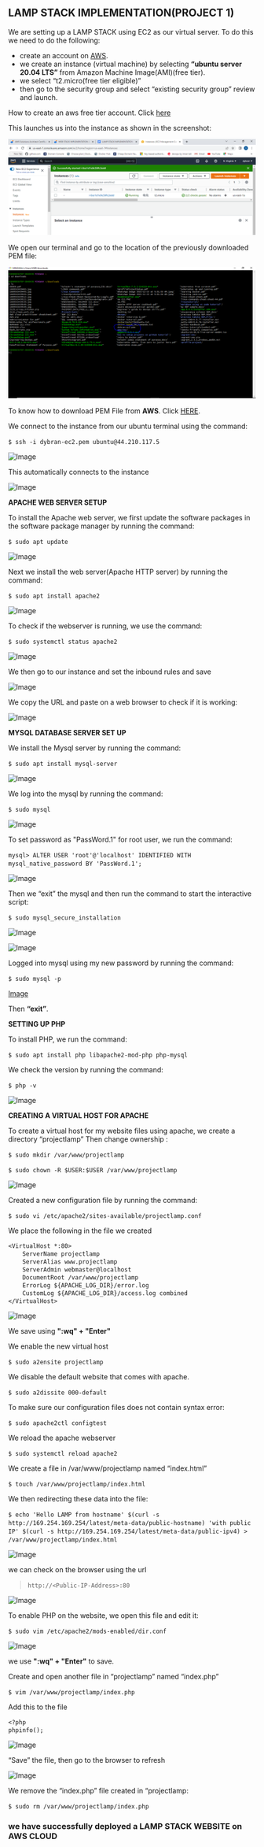 ## LAMP STACK IMPLEMENTATION(PROJECT 1)

We are setting up a LAMP STACK using EC2 as our virtual server.
To do this we need to do the following:

* create an account on [AWS](www.aws.amazon.com). 
* we create an instance (virtual machine) by selecting __“ubuntu server 20.04 LTS”__ from Amazon Machine Image(AMI)(free tier). 
* we select “t2.micro(free tier eligible)” 
* then go to the security group and select “existing security group” review and launch.

How to create an aws free tier account. Click [here](https://www.youtube.com/watch?v=xxKuB9kJoYM&list=PLtPuNR8I4TvkwU7Zu0l0G_uwtSUXLckvh&index=7)

This launches us into the instance as shown in the screenshot:

![image](./images/inst.PNG)

We open our terminal and go to the location of the previously downloaded PEM file:

![Image](./images/cd-downloads-to-locate-the-pem.PNG)

To know how to download PEM File from __AWS__. Click [HERE](https://intellipaat.com/community/52119/how-to-download-a-pem-file-from-aws).

We connect to the instance from our ubuntu terminal using the command:

```$ ssh -i dybran-ec2.pem ubuntu@44.210.117.5```

![Image](./images/anot.PNG)

This automatically connects to the instance

![Image](./images/b.PNG)

__APACHE WEB SERVER SETUP__

To install the Apache web server, we first update the software packages in the software package manager by running the command:

```$ sudo apt update```

![Image](./images/c.PNG)

Next we install the web server(Apache HTTP server) by running the command:

```$ sudo apt install apache2```

![Image](./images/install-apache.PNG)

To check if the webserver  is running, we use the command:

```$ sudo systemctl status apache2```

![Image](./images/apache-status.PNG)

We then go to our instance and set the inbound rules and save

![Image](./images/inbound-rules.PNG)

We copy the URL and paste on a web browser to check if it is working:

![Image](./images/checking-apache-url.PNG)

__MYSQL DATABASE SERVER SET UP__

We install the Mysql server by running the command:

```$ sudo apt install mysql-server```

![Image](./images/install-mysql.PNG)

We log into the mysql by running the command:

```$ sudo mysql```

![Image](./images/sudo-mysql.PNG)

To set password as "PassWord.1" for root user, we run the command:

 ```mysql> ALTER USER 'root'@'localhost' IDENTIFIED WITH mysql_native_password BY 'PassWord.1';```

![Image](./images/mysql-alter.PNG)

Then we “exit” the mysql and then run the command to start the interactive script:

```$ sudo mysql_secure_installation```

![Image](./images/abc.PNG)

![Image](./images/def.PNG)

Logged into mysql using my new password by running the command:

```$ sudo mysql -p```

[Image](./images/ac.PNG)

Then __“exit”__.

__SETTING UP PHP__

To install PHP, we run the command:

```$ sudo apt install php libapache2-mod-php php-mysql```

We check the version by running the command:

```$ php -v```

![Image](./images/qwe.PNG)

__CREATING A VIRTUAL HOST FOR APACHE__

To create a virtual host for my website files using apache, we create a directory “projectlamp”
Then change ownership :

```$ sudo mkdir /var/www/projectlamp```
 
```$ sudo chown -R $USER:$USER /var/www/projectlamp```

![Image](./images/ownership.PNG)

Created a new configuration file by running the command:

```$ sudo vi /etc/apache2/sites-available/projectlamp.conf```

We place the following in the file we created

```
<VirtualHost *:80>
    ServerName projectlamp
    ServerAlias www.projectlamp 
    ServerAdmin webmaster@localhost
    DocumentRoot /var/www/projectlamp
    ErrorLog ${APACHE_LOG_DIR}/error.log
    CustomLog ${APACHE_LOG_DIR}/access.log combined
</VirtualHost>
```
![Image](./images/qa.PNG)

We save using __":wq" + "Enter"__ 

We enable the new virtual host

```$ sudo a2ensite projectlamp```

We disable the default website that comes with apache.

```$ sudo a2dissite 000-default```

To make sure our configuration files does not contain syntax error:

```$ sudo apache2ctl configtest```

We reload the apache webserver

```$ sudo systemctl reload apache2```

We create a file in /var/www/projectlamp named  “index.html”

```$ touch /var/www/projectlamp/index.html```

We then redirecting these data into the file:

```$ echo 'Hello LAMP from hostname' $(curl -s http://169.254.169.254/latest/meta-data/public-hostname) 'with public IP' $(curl -s http://169.254.169.254/latest/meta-data/public-ipv4) > /var/www/projectlamp/index.html```

![Image](./images/aq.PNG)

we can check on the browser using the url

> ```http://<Public-IP-Address>:80```

![Image](./images/er.PNG)

To enable PHP on the website, we open this file and edit it:

```$ sudo vim /etc/apache2/mods-enabled/dir.conf```

![Image](./images/vi.PNG)

we use __":wq" + "Enter"__ to save.

Create and open another file in “projectlamp” named “index.php”

```$ vim /var/www/projectlamp/index.php```

Add this to the file

```
<?php
phpinfo();
```

![Image](./images/php.PNG)

“Save” the file, then go to the browser to refresh

![Image](./images/php-site.PNG)

We remove the “index.php” file created in “projectlamp:

```$ sudo rm /var/www/projectlamp/index.php```

### we have successfully deployed a __LAMP STACK WEBSITE__ on __AWS CLOUD__

































